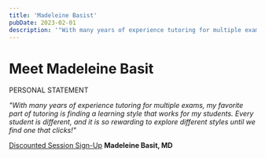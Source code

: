 ```yaml
---
title: 'Madeleine Basist'
pubDate: 2023-02-01
description: '"With many years of experience tutoring for multiple exams, my favorite part of tutoring is finding a learning style that works for my students. Every stud.'
---
```


# Meet Madeleine Basit

PERSONAL STATEMENT

_"With many years of experience tutoring for multiple exams, my favorite part of tutoring is finding a learning style that works for my students. Every student is different, and it is so rewarding to explore different styles until we find one that clicks!"_

[Discounted Session Sign-Up](/purchase-discounted-session/)
**Madeleine Basit, MD**
